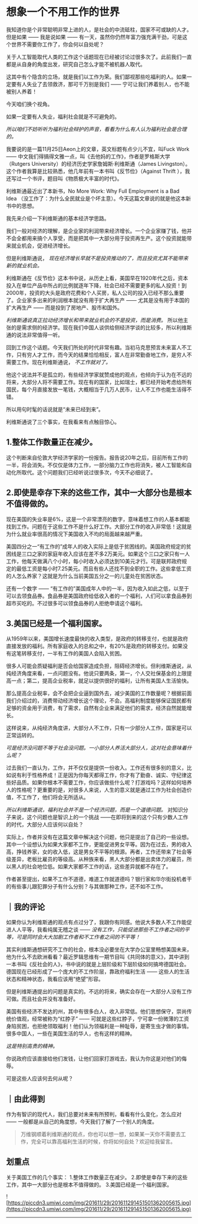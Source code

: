 # 想象一个不用工作的世界

我知道你是个非常聪明非常上进的人，是社会的中流砥柱，国家不可或缺的人才。但是如果 —— 我是说如果 —— 有一天，虽然你仍然年富力强充满干劲，可是这个世界不需要你工作了，你会何以自处呢？

关于人工智能取代人类的工作这个话题现在已经被讨论过很多次了。此前我们一直都是从自身的角度出发，研究自己怎么才能不被机器人取代。

这其中有个隐含的立场，就是我们以工作为荣。我们鄙视那些吃福利的人。如果一定要有人失业了去领救济，那可千万别是我们 —— 宁可让我们养着别人，也不能被别人养着！

今天咱们换个视角。

如果一定要有人失业，福利社会就是不可避免的。

 *所以咱们不妨听听为福利社会辩护的声音，看看为什么有人认为福利社会是合理的。*

我要说的是一篇11月25日Aeon上的文章，英文标题有点少儿不宜，叫Fuck Work—— 中文我们得搞得文雅一点，叫《去他妈的工作》，作者是罗格斯大学（Rutgers University）的经济历史学家詹姆斯·利维斯通（James Livingston）。这个作者我算是比较熟悉，他几年前有一本书叫《反节俭》（Against Thrift ），我还写过一个书评，题目叫《物质极大丰富的时代》。

利维斯通最近出了本新书，No More Work: Why Full Employment is a Bad Idea （没工作了：为什么全民就业是个坏主意）。今天这篇文章说的就是他这本新书中的思想。

我先来介绍一下利维斯通的基本经济学思路。

我们一般对经济的理解，是企业家的利润带来经济增长。一个企业家赚了钱，他并不会全都用来搞个人享受，而是把其中一大部分用于投资再生产。这个投资就能带来就业机会，促进经济增长。

但是利维斯通说， *现在经济增长早就不是投资推动的了，而且投资尤其不能带来新的就业机会。*

利维斯通在《反节俭》这本书中说，从历史上看，美国早在1920年代之后，资本投入在单位产品中所占的比例就逐年下降，社会已经不需要更多的私人投资！到2000年，投资的大头是政府花费和个人买房，私人公司的投入已经不那么重要了。企业家多出来的利润根本就没有用于扩大再生产 —— 尤其是没有用于本国的扩大再生产 —— 而是投到了房地产、股市和国外。

 *利维斯通说真正拉动经济增长和带来就业机会的不是投资，而是消费。* 所以他主张的是需求侧的经济学。现在我们中国人谈供给侧经济学谈的比较多，所以利维斯通的说法非常值得一听。

回到工作这个话题。今天我们所处的时代非常有趣。当初马克思预言未来富人不工作，只有穷人才工作，而今天的结果恰恰相反，富人在非常勤奋地工作，是穷人不需要工作。现在利维斯通说， *不工作就对了。*

他这个说法并不是孤立的，有些经济学家就赞成他的观点，也倾向于认为在不远的将来，大部分人将不需要工作。现在有的国家，比如瑞士，都已经开始考虑给所有国民，每个月直接发放一笔钱，大概相当于几万人民币，让人不工作也能生活得不错。

所以用句时髦的话说就是“未来已经到来”。

利维斯通说了三个事实，在我看来有点触目惊心。 

## 1.整体工作数量正在减少。

这个判断来自伦敦大学经济学家的一份报告。报告说20年之后，目前所有工作的一半，将会消失。不仅仅是体力工作，一部分脑力工作也将消失，被人工智能和自动化所取代。这个问题我们已经听说过很多次，今天不必细说了。

## 2.即使是幸存下来的这些工作，其中一大部分也是根本不值得做的。

现在美国的失业率是6%，这是一个非常漂亮的数字，意味着想工作的人基本都能找到工作。问题在于这些工作不是什么好工作。大部分工作的收入非常低！这就是为什么就业率很高的情况下美国收入不均的局面越来越严重。

美国四分之一“有工作的”成年人的收入实际上是低于贫困线的。美国政府规定的贫困线是三口之家的家庭年收入应该在差不多2万美元。如果这个三口之家只有一人工作，他每天做满八个小时，每小时收入必须达到10美元才行。可是联邦政府规定的最低工资是每小时7.25美元。而且有些人还找不到全职的工作。这些拿低工资的人怎么养家？这就是为什么当前美国五分之一的儿童处在贫困状态。

还有一个数字 —— “有工作的”美国成年人中的一半，因为收入如此之低，以至于可以去领食品券。食品券是美国政府给低收入者的一个福利，人们可以拿食品券到超市买吃的。不过很多可以领食品券的人拒绝申请这个福利。 

## 3.美国已经是一个福利国家。

从1959年以来，美国增长速度最快的收入类型，是政府的转移支付，也就是政府直接发放的福利。所有家庭收入的总和之中，有20%是政府的转移支付。如果没有这笔转移支付，一半有工作的美国人会陷入贫困。

很多人可能会质疑福利是否会给国家造成负担，阻碍经济增长。但利维斯通说，从纯经济角度来看，一点问题没有。他说只要两条，第一，个人交社保基金的上限提高一点；第二，提高企业税率，就足以提供很好的福利，让所有美国人生活愉快。

那么提高企业税率，会不会把企业逼到国外去，减少美国的工作数量呢？根据前面我们介绍过的，消费带动经济增长这个理论，不会。高福利制度能够保证国民都有足够的资金用于消费，有了需求，自然有企业来满足他们的需求，经济自然就能增长。

这样说来，从纯经济角度讲，大部分人不工作，只有一少部分人工作，国家是可以正常运转的。

 *可是经济没问题不等于社会没问题。一小部分人养活大部分人，这对社会意味着什么呢？*

过去我们一直认为，工作，并不仅仅是提供一份收入。工作还有很多别的意义，比如说有利于性格养成！正是因为你每天都得工作，你才有了勤奋、诚实、守纪律这些好品质。如果你根本不需要工作，你应该做些什么呢？打游戏吗？这样如何培养人的性格呢？更重要的是，对很多人来说，人生的意义就是通过工作为社会创造价值，不工作了，他们将会无所适从。

 *所以利维斯通说，福利社会并不是一个经济问题，而是一个道德问题。* 对知识分子来说，这个问题也是智识上的一个挑战 ——在即将到来的这个只有少数人工作的时代，大部分人应该何以自处？

实际上，作者并没有在这篇文章中解决这个问题，他只是提出了自己的一些设想。其中一个设想认为如果大家都不工作，更能促进男女平等。因为在过去，男的收入高，挣钱养家，女的收入低，这是男女不平等的根源。再者，工作还带来了社会等级差异，老板比雇员的等级高。从种族来看，黑人大部分都是出卖体力的雇员，所以黑人的社会地位低。如果大家都不工作的话，这些差异就都不存在了。

作者甚至提出，如果不工作不道德，难道工作就道德吗？银行家和华尔街投机者干的有些事儿跟犯罪分子有什么分别？与其做那种工作，还不如不工作。 

## ｜我的评论

如果你认为利维斯通的观点有点过分了，我跟你有同感。他说大多数人不工作能促进人人平等，我看纯属无稽之谈 —— *没有工作，只能促进那些不工作者之间的平等，可是同时会大大加剧工作者和不工作者之间的不平等！*

其实利维斯通想研究不工作的社会，根本没必要坐在大学办公室里畅想美国未来，他为什么不去欧洲看看？最近罗辑思维有一期节目叫《共同体的意义》，其中讲到一本书叫《反社会的人》，书中说的就是上层阶级和下层阶级如何搞垮德国社会。德国现在已经形成了一个庞大的不工作阶层，靠政府福利生活 —— 这些人的生活状态和精神状态，我看应该用“绝望”形容。

但是利维斯通提出的问题是真实的。不远的将来，确实会存在一大部分人没有工作可做。而且社会并没有准备好。

美国有些经济不发达的州，其中有很多白人，收入非常低。他们思想保守，崇尚传统价值观，经常被称为“红脖子” —— 可就是这些红脖子，宁可拿一份微薄的工资身陷贫困，也拒绝领取福利！他们认为领福利是一种耻辱，是寄生虫才做的事情。很多中国人，一些在美国生活的华人，也有这样的精神。

 *这是特别高贵的精神。*

你说政府应该直接给他们发钱，让他们回家打游戏去，我认为你这是对他们的侮辱。

可是这些人应该何去何从呢？ 

## ｜由此得到

作为有智识的现代人，我们总要对未来有所预判，看看有什么变化，怎么应对 —— 一般都是从自己的角度想，今天我们了解了一个别人的角度。

> 万维钢顺着利维斯通的观点，你也可以想一想，如果某一天你不需要去工作，完全可以靠高福利生活的时候，你将如何自处？欢迎给我留言。

## 划重点

关于美国工作的几个事实：
1.整体工作数量正在减少。
2.即使是幸存下来的这些工作，其中一大部分也是根本不值得做的。
3.美国已经是一个福利国家。

![https://piccdn3.umiwi.com/img/201611/29/201611291451501362005615.jpg](https://piccdn3.umiwi.com/img/201611/29/201611291451501362005615.jpg)

---
